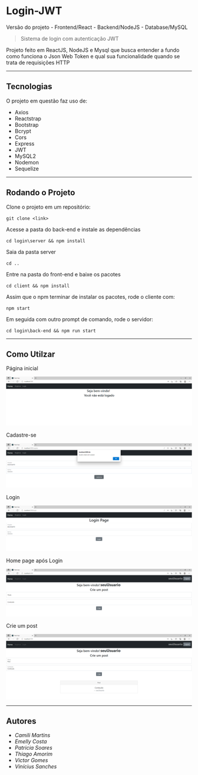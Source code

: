 # Login-JWT
Versão do projeto - Frontend/React - Backend/NodeJS - Database/MySQL

> Sistema de login com autenticação JWT

Projeto feito em ReactJS, NodeJS e Mysql que busca entender a fundo como funciona o Json Web Token e qual sua funcionalidade quando se trata de requisições HTTP

---

## Tecnologias

O projeto em questão faz uso de:

* Axios
* Reactstrap
* Bootstrap
* Bcrypt
* Cors
* Express
* JWT
* MySQL2
* Nodemon
* Sequelize

---

## Rodando o Projeto

Clone o projeto em um repositório:
```
git clone <link>
```

Acesse a pasta do back-end e instale as dependências
```
cd login\server && npm install
```

Saia da pasta server
```
cd ..
```

Entre na pasta do front-end e baixe os pacotes
```
cd client && npm install
```

Assim que o npm terminar de instalar os pacotes, rode o cliente com: 
```
npm start
```

Em seguida com outro prompt de comando, rode o servidor:
```
cd login\back-end && npm run start
```

---

## Como Utilzar

<p>Página inicial</p>
<img src="./assets/Home.PNG" alt="Home Page"/>
<p>Cadastre-se</p>
<img src="./assets/Register.PNG" alt="Register Page"/>
<p>Login</p>
<img src="./assets/Login.PNG" alt="Login Page"/>
<p>Home page após Login</p>
<img src="./assets/Logado.PNG" alt="Login Page"/>
<p>Crie um post</p>
<img src="./assets/Criar.PNG" alt="Home Page / Criar Post"/>

---

## Autores

* *Camili Martins*
* *Emelly Costa*
* *Patricia Soares*
* *Thiago Amorim*
* *Victor Gomes*
* *Vinícius Sanches*

<!-- Imagens e Links -->